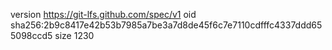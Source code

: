 version https://git-lfs.github.com/spec/v1
oid sha256:2b9c8417e42b53b7985a7be3a7d8de45f6c7e7110cdfffc4337ddd655098ccd5
size 1230
